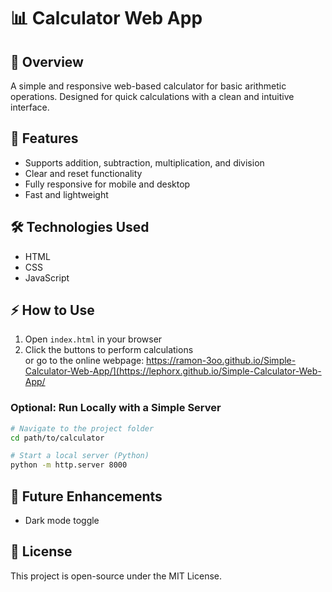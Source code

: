 # 📊 Calculator Web App  

## 🚀 Overview  
A simple and responsive web-based calculator for basic arithmetic operations. Designed for quick calculations with a clean and intuitive interface.  

## 🔹 Features  
- Supports addition, subtraction, multiplication, and division  
- Clear and reset functionality  
- Fully responsive for mobile and desktop  
- Fast and lightweight  

## 🛠 Technologies Used  
- HTML  
- CSS  
- JavaScript  

## ⚡ How to Use  
1. Open `index.html` in your browser  
2. Click the buttons to perform calculations  
or go to the online webpage: https://ramon-3oo.github.io/Simple-Calculator-Web-App/](https://lephorx.github.io/Simple-Calculator-Web-App/

### Optional: Run Locally with a Simple Server  
```sh
# Navigate to the project folder
cd path/to/calculator

# Start a local server (Python)
python -m http.server 8000
```

## 🔮 Future Enhancements
-   Dark mode toggle

## 📜 License
This project is open-source under the MIT License.
